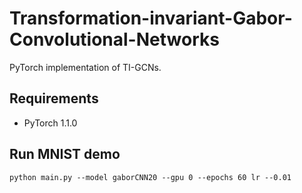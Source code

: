 # Transformation-invariant-Gabor-Convolutional-Networks
PyTorch implementation of TI-GCNs.

## Requirements
- PyTorch 1.1.0

## Run MNIST demo
```
python main.py --model gaborCNN20 --gpu 0 --epochs 60 lr --0.01 
```
